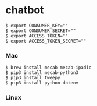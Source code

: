 chatbot
===========

```
$ export CONSUMER_KEY=""
$ export CONSUMER_SECRET=""
$ export ACCESS_TOKEN=""
$ export ACCESS_TOKEN_SECRET=""
```

### Mac
```
$ brew install mecab mecab-ipadic
$ pip3 install mecab-python3
$ pip3 install tweepy
$ pip3 install python-dotenv
```
### Linux
